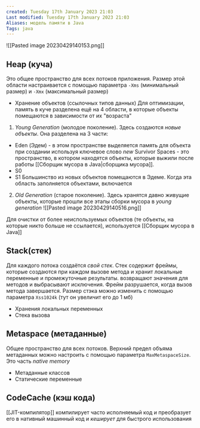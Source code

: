 ```yaml
---
created: Tuesday 17th January 2023 21:03
Last modified: Tuesday 17th January 2023 21:03
Aliases: модель памяти в Java
Tags: java
---
```


![[Pasted image 20230429140153.png]]

## **Heap (куча)**
Это общее пространство для всех потоков приложения. Размер этой области настраивается с помощью параметра `-Xms` (минимальный размер) и `-Xmx` (максимальный размер)
- Хранение объектов (ссылочных типов данных)
Для оптимизации, память в куче разделена ещё на 4 области, в которые объекты помещаются в зависимости от их "возраста"
1. *Young Generation* (молодое поколение). Здесь создаются *новые объекты*. 
Она разделена на 3 части:
- Eden (Эдем) - в этом пространстве выделяется память для объекта при создании используя ключевое слово *new*
Survivor Spaces - это пространство, в котором находятся объекты, которые выжили после работы [[Сборщик мусора в Java|сборщика мусора]].  
- S0
- S1
Большинство из новых объектов помещаются в Эдеме. Когда эта область заполняется объектами, включается 
2. *Old Generation* (старое поколение). Здесь хранятся давно живущие объекты, которые прошли все этапы сборки мусора в *young generation*
![[Pasted image 20230429140516.png]]

Для очистки от более неиспользуемых объектов (те объекты, на которые никто больше не ссылается), используется [[Сборщик мусора в Java]] 

## Stack(стек)
Для каждого потока создаётся *свой стек*.  Стек содержит фреймы, которые создаются при каждом вызове метода и хранит локальные переменные и промежуточные результаты. возвращают значения для методов и выбрасывают исключения. Фрейм разрушается, когда вызов метода завершается. Размер стэка можно изменить с помощью параметра `Xss1024k` (тут он увеличит его до 1 мб)

- Хранения локальных переменных
- Стека вызова
## Metaspace (метаданные)
Общее пространство для всех потоков. Верхний предел объяма метаданных можно настроить с помощью параметра `MaxMetaspaceSize`. Это часть *native memory*
- Метаданные классов
- Статические переменные
## CodeCache (кэш кода)
[[JIT-компилятор]] компилирует часто исполняемый код и преобразует его в нативный машинный код и *кеширует* для быстрого использования